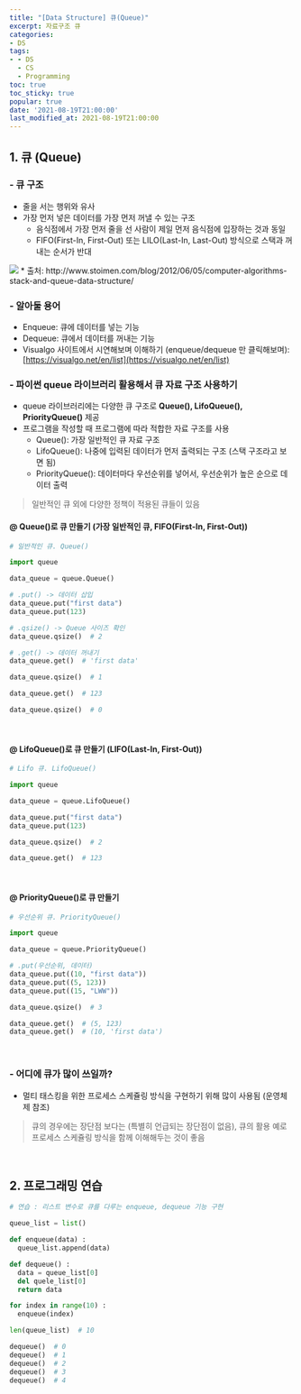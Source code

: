 ```yaml
---
title: "[Data Structure] 큐(Queue)"
excerpt: 자료구조 큐
categories:
- DS
tags:
- - DS
  - CS
  - Programming
toc: true
toc_sticky: true
popular: true
date: '2021-08-19T21:00:00'
last_modified_at: 2021-08-19T21:00:00
---
```


## 1. 큐 (Queue)


### - 큐 구조

* 줄을 서는 행위와 유사
* 가장 먼저 넣은 데이터를 가장 먼저 꺼낼 수 있는 구조
    - 음식점에서 가장 먼저 줄을 선 사람이 제일 먼저 음식점에 입장하는 것과 동일
    - FIFO(First-In, First-Out) 또는 LILO(Last-In, Last-Out) 방식으로 스택과 꺼내는 순서가 반대
  
<img src="https://www.fun-coding.org/00_Images/queue.png" />
* 출처: http://www.stoimen.com/blog/2012/06/05/computer-algorithms-stack-and-queue-data-structure/


### - 알아둘 용어

* Enqueue: 큐에 데이터를 넣는 기능
* Dequeue: 큐에서 데이터를 꺼내는 기능
* Visualgo 사이트에서 시연해보며 이해하기 (enqueue/dequeue 만 클릭해보며): [https://visualgo.net/en/list](https://visualgo.net/en/list)


### - 파이썬 queue 라이브러리 활용해서 큐 자료 구조 사용하기

* queue 라이브러리에는 다양한 큐 구조로 **Queue(), LifoQueue(), PriorityQueue()** 제공
* 프로그램을 작성할 때 프로그램에 따라 적합한 자료 구조를 사용
    - Queue(): 가장 일반적인 큐 자료 구조
    - LifoQueue(): 나중에 입력된 데이터가 먼저 출력되는 구조 (스택 구조라고 보면 됨)
    - PriorityQueue(): 데이터마다 우선순위를 넣어서, 우선순위가 높은 순으로 데이터 출력
  
> 일반적인 큐 외에 다양한 정책이 적용된 큐들이 있음

#### @ Queue()로 큐 만들기 (가장 일반적인 큐, FIFO(First-In, First-Out))

```python
# 일반적인 큐. Queue()

import queue

data_queue = queue.Queue()

# .put() -> 데이터 삽입
data_queue.put("first data")
data_queue.put(123)

# .qsize() -> Queue 사이즈 확인
data_queue.qsize()  # 2

# .get() -> 데이터 꺼내기
data_queue.get()  # 'first data'

data_queue.qsize()  # 1

data_queue.get()  # 123

data_queue.qsize()  # 0
```

<br>

#### @ LifoQueue()로 큐 만들기 (LIFO(Last-In, First-Out))

```python
# Lifo 큐. LifoQueue()

import queue

data_queue = queue.LifoQueue()

data_queue.put("first data")
data_queue.put(123)

data_queue.qsize()  # 2

data_queue.get()  # 123
```

<br>

#### @ PriorityQueue()로 큐 만들기

```python
# 우선순위 큐. PriorityQueue()

import queue

data_queue = queue.PriorityQueue()

# .put(우선순위, 데이터)
data_queue.put((10, "first data"))
data_queue.put((5, 123))
data_queue.put((15, "LWW"))

data_queue.qsize()  # 3

data_queue.get()  # (5, 123)
data_queue.get()  # (10, 'first data')
```


<br>

### - 어디에 큐가 많이 쓰일까?

- 멀티 태스킹을 위한 프로세스 스케쥴링 방식을 구현하기 위해 많이 사용됨 (운영체제 참조)

> 큐의 경우에는 장단점 보다는 (특별히 언급되는 장단점이 없음), 큐의 활용 예로 프로세스 스케쥴링 방식을 함께 이해해두는 것이 좋음


<br>

## 2. 프로그래밍 연습

```python
# 연습 : 리스트 변수로 큐를 다루는 enqueue, dequeue 기능 구현

queue_list = list()

def enqueue(data) :
  queue_list.append(data)

def dequeue() :
  data = queue_list[0]
  del quele_list[0]
  return data

for index in range(10) :
  enqueue(index)

len(queue_list)  # 10

dequeue()  # 0
dequeue()  # 1
dequeue()  # 2
dequeue()  # 3
dequeue()  # 4
```